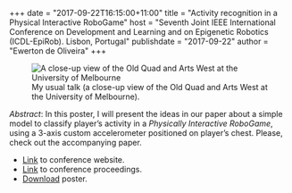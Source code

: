 +++
date = "2017-09-22T16:15:00+11:00"
title = "Activity recognition in a Physical Interactive RoboGame"
host = "Seventh Joint IEEE International Conference on Development and Learning and on Epigenetic Robotics (ICDL-EpiRob). Lisbon, Portugal"
publishdate = "2017-09-22"
author = "Ewerton de Oliveira"
+++

<figure>
	<img src="/images/platonism-nominalism-usual-talk.jpg" alt="A close-up view of the Old Quad and Arts West at the University of Melbourne">
	<figcaption>My usual talk (a close-up view of the Old Quad and Arts West at the University of Melbourne).</figcaption>
</figure>

*Abstract*: In this poster, I will present the ideas in our paper about a simple model to classify player’s activity in a *Physically Interactive RoboGame*, using a 3-axis custom accelerometer
positioned on player’s chest. Please, check out the accompanying paper.

* [Link](https://icdlepirob2017.wordpress.com/) to conference website.
* [Link](https://ieeexplore.ieee.org/xpl/conhome/8326423/proceeding) to conference proceedings.
* [Download](/presentations/posters/activity-recognition-in-robogames.pdf) poster.